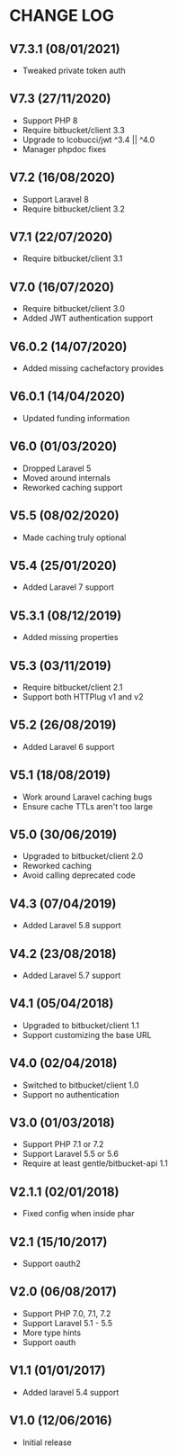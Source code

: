 CHANGE LOG
==========


## V7.3.1 (08/01/2021)

* Tweaked private token auth


## V7.3 (27/11/2020)

* Support PHP 8
* Require bitbucket/client 3.3
* Upgrade to lcobucci/jwt ^3.4 || ^4.0
* Manager phpdoc fixes


## V7.2 (16/08/2020)

* Support Laravel 8
* Require bitbucket/client 3.2


## V7.1 (22/07/2020)

* Require bitbucket/client 3.1


## V7.0 (16/07/2020)

* Require bitbucket/client 3.0
* Added JWT authentication support


## V6.0.2 (14/07/2020)

* Added missing cachefactory provides


## V6.0.1 (14/04/2020)

* Updated funding information


## V6.0 (01/03/2020)

* Dropped Laravel 5
* Moved around internals
* Reworked caching support


## V5.5 (08/02/2020)

* Made caching truly optional


## V5.4 (25/01/2020)

* Added Laravel 7 support


## V5.3.1 (08/12/2019)

* Added missing properties


## V5.3 (03/11/2019)

* Require bitbucket/client 2.1
* Support both HTTPlug v1 and v2


## V5.2 (26/08/2019)

* Added Laravel 6 support


## V5.1 (18/08/2019)

* Work around Laravel caching bugs
* Ensure cache TTLs aren't too large


## V5.0 (30/06/2019)

* Upgraded to bitbucket/client 2.0
* Reworked caching
* Avoid calling deprecated code


## V4.3 (07/04/2019)

* Added Laravel 5.8 support


## V4.2 (23/08/2018)

* Added Laravel 5.7 support


## V4.1 (05/04/2018)

* Upgraded to bitbucket/client 1.1
* Support customizing the base URL


## V4.0 (02/04/2018)

* Switched to bitbucket/client 1.0
* Support no authentication


## V3.0 (01/03/2018)

* Support PHP 7.1 or 7.2
* Support Laravel 5.5 or 5.6
* Require at least gentle/bitbucket-api 1.1


## V2.1.1 (02/01/2018)

* Fixed config when inside phar


## V2.1 (15/10/2017)

* Support oauth2


## V2.0 (06/08/2017)

* Support PHP 7.0, 7.1, 7.2
* Support Laravel 5.1 - 5.5
* More type hints
* Support oauth


## V1.1 (01/01/2017)

* Added laravel 5.4 support


## V1.0 (12/06/2016)

* Initial release
